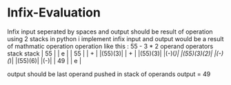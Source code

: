 # Infix-Evaluation
Infix input seperated by spaces and output should be result of operation
using 2 stacks in python i implement infix input and output would be a result of mathmatic operation
operation like this : 55 - 3 * 2 
  operand    operators
   stack       stack
   | 55 |      | e |
   | 55 |      | + |
 |(55)(3)|     | + |
 |(55)(3)|    |(-)(*)|
|(55)(3)(2)|  |(-)(*)|
 |(55)(6)|     |(-)|
   | 49 |      | e |
  
  output should be last operand pushed in stack of operands
  output = 49

